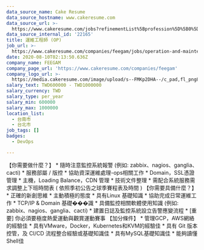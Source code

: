 ```yaml
---
data_source_name: Cake Resume
data_source_hostname: www.cakeresume.com
data_source_url: >-
  https://www.cakeresume.com/jobs?refinementList%5Bprofession%5D%5B0%5D=tech_devops&refi[…]5D=per_year&range%5Bsalary_range%5D%5Bmin%5D=1000000&page=2
data_source_internal_id: '22165'
title: 運維工程師 (OP)
job_url: >-
  https://www.cakeresume.com/companies/feegam/jobs/operation-and-maintenance-engineer-op
date: 2020-08-10T02:13:50.636Z
company_name: FEEGAM
company_page_url: 'https://www.cakeresume.com/companies/feegam'
company_logo_url: >-
  https://media.cakeresume.com/image/upload/s--FMKp2DHA--/c_pad,fl_png8,h_200,w_200/v1594891072/vbd7xcam7xbsx0fxwdol.png
salary_text: TWD600000 - TWD1000000
salary_currency: TWD
salary_type: per_year
salary_min: 600000
salary_max: 1000000
location_list:
  - 台南市
  - 台北市
job_tags: []
badges:
  - DevOps

---
```


【你需要做什麼？】 * 隨時注意監控系統報警 (例如: zabbix、nagios、ganglia、cacti) * 服務部屬 / 版控 * 協助資深運維處理-ops相關工作 * Domain，SSL憑證管理 * 主機，Loading Balance，CDN 管理 * 技術文件整理 * 需配合系統服務需求調整上下班時間表 ( 依照季初公告之球季賽程表及時間 ) 【你需要具備什麼？】 * 正確的新創思維 * 主動積極的態度 * 具有Linux 基礎知識 * 協助完成日常運維工作 * TCP/IP & Domain 基礎���識 * 具備監控相關軟體使用知識 (例如: zabbix、nagios、ganglia、cacti) * 建置日誌及監控系統設立告警應變流程 * [重要] 你必須要極度熱愛運動與觀賞運動賽事 【加分條件】 * 管理GCP，AWS網絡的經驗佳 * 具有VMware，Docker，Kubernetes和KVM的經驗佳 * 具有 Git 版本控管，及 CI/CD 流程整合經驗或基礎知識佳 * 具有MySQL基礎知識佳 * 能夠讀懂Shell佳